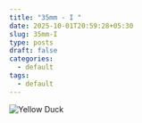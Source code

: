 ```yaml
---
title: "35mm - I "
date: 2025-10-01T20:59:28+05:30
slug: 35mm-I
type: posts
draft: false
categories:
  - default
tags:
  - default
---
```


![Yellow Duck](35mm1/1.jpg "Yellow Duck")
